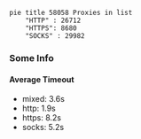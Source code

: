 
```mermaid
pie title 58058 Proxies in list
    "HTTP" : 26712
    "HTTPS": 8680
    "SOCKS" : 29982
```

### Some Info
#### Average Timeout

- mixed: 3.6s
- http: 1.9s
- https: 8.2s
- socks: 5.2s